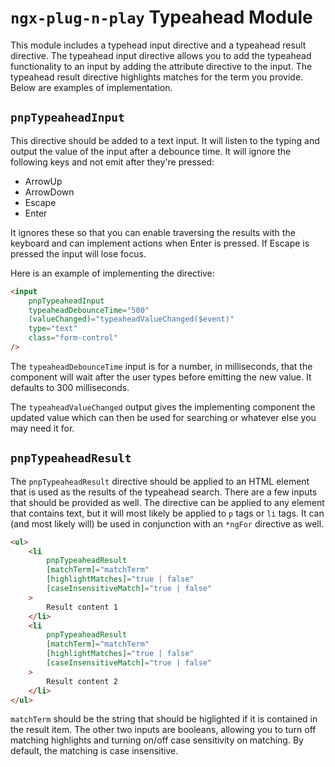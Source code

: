 # `ngx-plug-n-play` Typeahead Module

This module includes a typehead input directive and a typeahead result directive. The typeahead input directive allows you to add the typeahead functionality to an input by adding the attribute directive to the input. The typeahead result directive highlights matches for the term you provide. Below are examples of implementation.

## `pnpTypeaheadInput`

This directive should be added to a text input. It will listen to the typing and output the value of the input after a debounce time. It will ignore the following keys and not emit after they're pressed:

-   ArrowUp
-   ArrowDown
-   Escape
-   Enter

It ignores these so that you can enable traversing the results with the keyboard and can implement actions when Enter is pressed. If Escape is pressed the input will lose focus.

Here is an example of implementing the directive:

```html
<input
	pnpTypeaheadInput
	typeaheadDebounceTime="500"
	(valueChanged)="typeaheadValueChanged($event)"
	type="text"
	class="form-control"
/>
```

The `typeaheadDebounceTime` input is for a number, in milliseconds, that the component will wait after the user types before emitting the new value. It defaults to 300 milliseconds.

The `typeaheadValueChanged` output gives the implementing component the updated value which can then be used for searching or whatever else you may need it for.

## `pnpTypeaheadResult`

The `pnpTypeaheadResult` directive should be applied to an HTML element that is used as the results of the typeahead search. There are a few inputs that should be provided as well. The directive can be applied to any element that contains text, but it will most likely be applied to `p` tags or `li` tags. It can (and most likely will) be used in conjunction with an `*ngFor` directive as well.

```html
<ul>
	<li
		pnpTypeaheadResult
		[matchTerm]="matchTerm"
		[highlightMatches]="true | false"
		[caseInsensitiveMatch]="true | false"
	>
		Result content 1
	</li>
	<li
		pnpTypeaheadResult
		[matchTerm]="matchTerm"
		[highlightMatches]="true | false"
		[caseInsensitiveMatch]="true | false"
	>
		Result content 2
	</li>
</ul>
```

`matchTerm` should be the string that should be higlighted if it is contained in the result item. The other two inputs are booleans, allowing you to turn off matching highlights and turning on/off case sensitivity on matching. By default, the matching is case insensitive.
